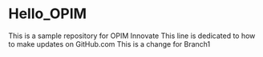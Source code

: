 # Hello_OPIM
This is a sample repository for OPIM Innovate
This line is dedicated to how to make updates on GitHub.com
This is a change for Branch1
